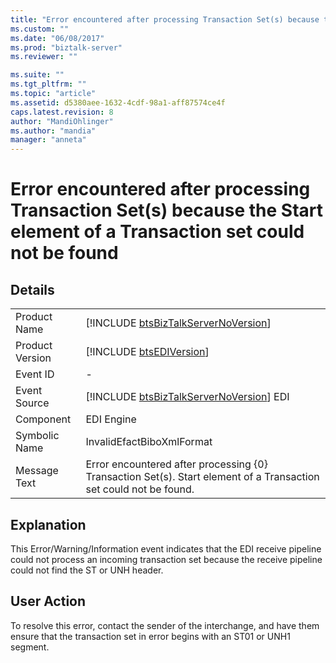 ```yaml
---
title: "Error encountered after processing Transaction Set(s) because the Start element of a Transaction set could not be found | Microsoft Docs"
ms.custom: ""
ms.date: "06/08/2017"
ms.prod: "biztalk-server"
ms.reviewer: ""

ms.suite: ""
ms.tgt_pltfrm: ""
ms.topic: "article"
ms.assetid: d5380aee-1632-4cdf-98a1-aff87574ce4f
caps.latest.revision: 8
author: "MandiOhlinger"
ms.author: "mandia"
manager: "anneta"
---
```

# Error encountered after processing Transaction Set(s) because the Start element of a Transaction set could not be found
## Details  
  
|                 |                                                                                                                   |
|-----------------|-------------------------------------------------------------------------------------------------------------------|
|  Product Name   |                [!INCLUDE [btsBizTalkServerNoVersion](../includes/btsbiztalkservernoversion-md.md)]                |
| Product Version |                            [!INCLUDE [btsEDIVersion](../includes/btsediversion-md.md)]                            |
|    Event ID     |                                                         -                                                         |
|  Event Source   |              [!INCLUDE [btsBizTalkServerNoVersion](../includes/btsbiztalkservernoversion-md.md)] EDI              |
|    Component    |                                                    EDI Engine                                                     |
|  Symbolic Name  |                                             InvalidEfactBiboXmlFormat                                             |
|  Message Text   | Error encountered after processing {0} Transaction Set(s). Start element of a Transaction set could not be found. |
  
## Explanation  
 This Error/Warning/Information event indicates that the EDI receive pipeline could not process an incoming transaction set because the receive pipeline could not find the ST or UNH header.  
  
## User Action  
 To resolve this error, contact the sender of the interchange, and have them ensure that the transaction set in error begins with an ST01 or UNH1 segment.